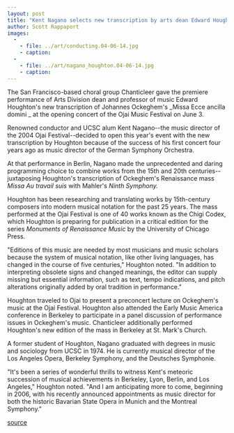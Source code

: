 ```yaml
---
layout: post
title: "Kent Nagano selects new transcription by arts dean Edward Houghton to open Ojai Music Festival"
author: Scott Rappaport
images:
  -
    - file: ../art/conducting.04-06-14.jpg
    - caption: 
  -
    - file: ../art/nagano_houghton.04-06-14.jpg
    - caption: 
---
```


The San Francisco-based choral group Chanticleer gave the premiere performance of Arts Division dean and professor of music Edward Houghton's new transcription of Johannes Ockeghem's _Missa Ecce ancilla domini _ at the opening concert of the Ojai Music Festival on June 3\.

Renowned conductor and UCSC alum Kent Nagano--the music director of the 2004 Ojai Festival--decided to open this year's event with the new transcription by Houghton because of the success of his first concert four years ago as music director of the German Symphony Orchestra.

At that performance in Berlin, Nagano made the unprecedented and daring programming choice to combine works from the 15th and 20th centuries--juxtaposing Houghton's transcription of Ockeghem's Renaissance mass _Missa Au travail suis_ with Mahler's _Ninth Symphony._  

Houghton has been researching and translating works by 15th-century composers into modern musical notation for the past 25 years. The mass performed at the Ojai Festival is one of 40 works known as the Chigi Codex, which Houghton is preparing for publication in a critical edition for the series _Monuments of Renaissance Music_ by the University of Chicago Press.   

"Editions of this music are needed by most musicians and music scholars because the system of musical notation, like other living languages, has changed in the course of five centuries," Houghton noted. "In addition to interpreting obsolete signs and changed meanings, the editor can supply missing but essential information, such as text, tempo indications, and pitch alterations originally added by oral tradition in performance."  

Houghton traveled to Ojai to present a preconcert lecture on Ockeghem's music at the Ojai Festival. Houghton also attended the Early Music America conference in Berkeley to participate in a panel discussion of performance issues in Ockeghem's music. Chanticleer additionally performed Houghton's new edition of the mass in Berkeley at St. Mark's Church.   

A former student of Houghton, Nagano graduated with degrees in music and sociology from UCSC in 1974. He is currently musical director of the Los Angeles Opera, Berkeley Symphony, and the Deutsches Symphonie.   

"It's been a series of wonderful thrills to witness Kent's meteoric succession of musical achievements in Berkeley, Lyon, Berlin, and Los Angeles," Houghton noted. "And I am anticipating more to come, beginning in 2006, with his recently announced appointments as music director for both the historic Bavarian State Opera in Munich and the Montreal Symphony."  
  

[source](http://www1.ucsc.edu/currents/03-04/06-14/nagano.html "Permalink to nagano")
